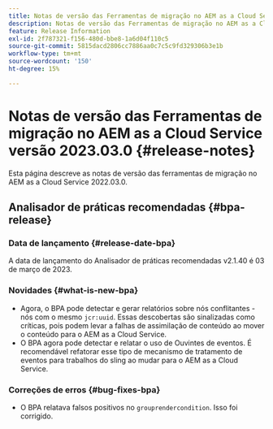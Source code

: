 ```yaml
---
title: Notas de versão das Ferramentas de migração no AEM as a Cloud Service versão 2023.03.0
description: Notas de versão das Ferramentas de migração no AEM as a Cloud Service versão 2022.03.0
feature: Release Information
exl-id: 2f787321-f156-480d-bbe8-1a6d04f110c5
source-git-commit: 5815dacd2806cc7886aa0c7c5c9fd329306b3e1b
workflow-type: tm+mt
source-wordcount: '150'
ht-degree: 15%

---
```


# Notas de versão das Ferramentas de migração no AEM as a Cloud Service versão 2023.03.0 {#release-notes}

Esta página descreve as notas de versão das ferramentas de migração no AEM as a Cloud Service 2022.03.0.

## Analisador de práticas recomendadas {#bpa-release}

### Data de lançamento {#release-date-bpa}

A data de lançamento do Analisador de práticas recomendadas v2.1.40 é 03 de março de 2023.

### Novidades {#what-is-new-bpa}

* Agora, o BPA pode detectar e gerar relatórios sobre nós conflitantes - nós com o mesmo `jcr:uuid`. Essas descobertas são sinalizadas como críticas, pois podem levar a falhas de assimilação de conteúdo ao mover o conteúdo para o AEM as a Cloud Service.
* O BPA agora pode detectar e relatar o uso de Ouvintes de eventos. É recomendável refatorar esse tipo de mecanismo de tratamento de eventos para trabalhos do sling ao mudar para o AEM as a Cloud Service.

### Correções de erros {#bug-fixes-bpa}

* O BPA relatava falsos positivos no `grouprendercondition`. Isso foi corrigido.